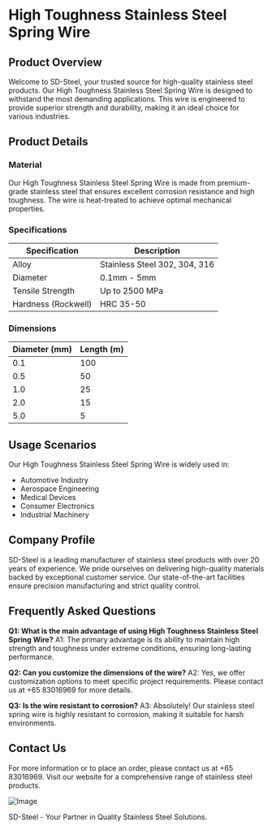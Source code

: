 # High Toughness Stainless Steel Spring Wire

## Product Overview
Welcome to SD-Steel, your trusted source for high-quality stainless steel products. Our High Toughness Stainless Steel Spring Wire is designed to withstand the most demanding applications. This wire is engineered to provide superior strength and durability, making it an ideal choice for various industries.

## Product Details
### Material
Our High Toughness Stainless Steel Spring Wire is made from premium-grade stainless steel that ensures excellent corrosion resistance and high toughness. The wire is heat-treated to achieve optimal mechanical properties.

### Specifications
| Specification | Description |
|---------------|-------------|
| Alloy         | Stainless Steel 302, 304, 316 |
| Diameter      | 0.1mm - 5mm |
| Tensile Strength | Up to 2500 MPa |
| Hardness (Rockwell) | HRC 35-50 |

### Dimensions
| Diameter (mm) | Length (m) |
|---------------|------------|
| 0.1            | 100        |
| 0.5            | 50         |
| 1.0            | 25         |
| 2.0            | 15         |
| 5.0            | 5          |

## Usage Scenarios
Our High Toughness Stainless Steel Spring Wire is widely used in:
- Automotive Industry
- Aerospace Engineering
- Medical Devices
- Consumer Electronics
- Industrial Machinery

## Company Profile
SD-Steel is a leading manufacturer of stainless steel products with over 20 years of experience. We pride ourselves on delivering high-quality materials backed by exceptional customer service. Our state-of-the-art facilities ensure precision manufacturing and strict quality control.

## Frequently Asked Questions

**Q1: What is the main advantage of using High Toughness Stainless Steel Spring Wire?**
A1: The primary advantage is its ability to maintain high strength and toughness under extreme conditions, ensuring long-lasting performance.

**Q2: Can you customize the dimensions of the wire?**
A2: Yes, we offer customization options to meet specific project requirements. Please contact us at +65 83016969 for more details.

**Q3: Is the wire resistant to corrosion?**
A3: Absolutely! Our stainless steel spring wire is highly resistant to corrosion, making it suitable for harsh environments.

## Contact Us
For more information or to place an order, please contact us at +65 83016969. Visit our website for a comprehensive range of stainless steel products.

![Image](https://github.com/user-attachments/assets/2567258e-e124-4816-932d-1809bd27ef0b)

SD-Steel - Your Partner in Quality Stainless Steel Solutions.